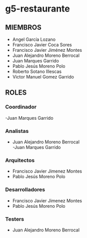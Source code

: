 # g5-restaurante
## MIEMBROS
- Angel García Lozano
- Francisco Javier Coca Sores
- Francisco Javier Jiménez Montes
- Juan Alejandro Moreno Berrocal
- Juan Marques Garrido
- Pablo Jesús Moreno Polo
- Roberto Sotano Illescas
- Victor Manuel Gomez Garrido

## ROLES
### Coordinador
-Juan Marques Garrido<br/>

### Analistas
- Juan Alejandro Moreno Berrocal<br/>
-Juan Marques Garrido<br/>
### Arquitectos
- Francisco Javier Jimenez Montes<br/>
- Pablo Jesús Moreno Polo<br/>

### Desarrolladores
- Francisco Javier Jimenez Montes<br/>
- Pablo Jesús Moreno Polo<br/>

### Testers
- Juan Alejandro Moreno Berrocal<br/>
